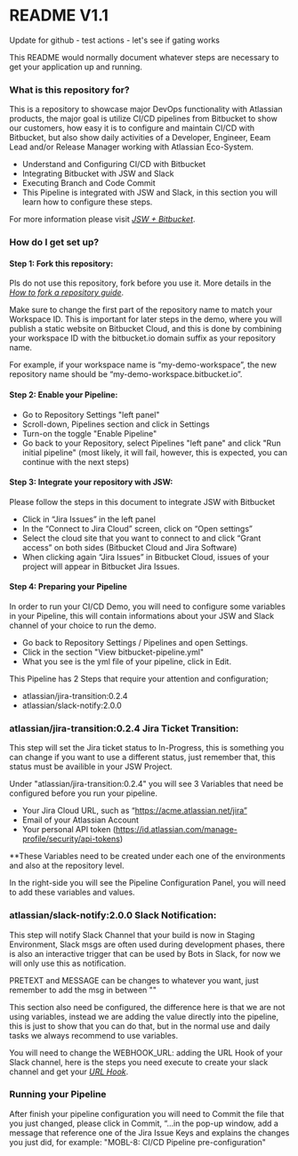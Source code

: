 # README V1.1 #

Update for github - test actions - let's see if gating works

This README would normally document whatever steps are necessary to get your application up and running.

### What is this repository for? ###
This is a repository to showcase major DevOps functionality with Atlassian products, the major goal is utilize CI/CD pipelines from Bitbucket to show our customers,
how easy it is to configure and maintain CI/CD with Bitbucket, but also show daily activities of a Developer, Engineer, Eeam Lead and/or Release Manager working 
with Atlassian Eco-System.

* Understand and Configuring CI/CD with Bitbucket
* Integrating Bitbucket with JSW and Slack 
* Executing Branch and Code Commit
* This Pipeline is integrated with JSW and Slack, in this section you will learn how to configure these steps.

For more information please visit [_JSW + Bitbucket_](https://www.atlassian.com/software/jira/bitbucket-integration).

### How do I get set up? ###

#### Step 1: Fork this repository:

Pls do not use this repository, fork before you use it.
More details in the [_How to fork a repository guide_](https://confluence.atlassian.com/bitbucket/forking-a-repository-221449527.html).

Make sure to change the first part of the repository name to match your Workspace ID. This is important for later steps in the demo, where you will publish a static website on Bitbucket Cloud, and this is done by combining your workspace ID with the bitbucket.io domain suffix as your repository name.

For example, if your workspace name is “my-demo-workspace”, the new repository name should be “my-demo-workspace.bitbucket.io”. 

#### Step 2: Enable your Pipeline:

* Go to Repository Settings "left panel"
* Scroll-down, Pipelines section and click in Settings
* Turn-on the toggle "Enable Pipeline"
* Go back to your Repository, select Pipelines "left pane" and click "Run initial pipeline" (most likely, it will fail, however, this is expected, you can continue with the next steps)

#### Step 3: Integrate your repository with JSW:

Please follow the steps in this document to integrate JSW with Bitbucket

* Click in “Jira Issues” in the left panel
* In the “Connect to Jira Cloud” screen, click on “Open settings”
* Select the cloud site that you want to connect to and click “Grant access” on both sides (Bitbucket Cloud and Jira Software)
* When clicking again “Jira Issues” in Bitbucket Cloud, issues of your project will appear in Bitbucket Jira Issues.

#### Step 4: Preparing your Pipeline

In order to run your CI/CD Demo, you will need to configure some variables in your Pipeline, this will contain informations about your JSW and Slack channel of your choice to run the demo.

* Go back to Repository Settings / Pipelines and open Settings.
* Click in the section "View bitbucket-pipeline.yml"
* What you see is the yml file of your pipeline, click in Edit. 

This Pipeline has 2 Steps that require your attention and configuration;

 * atlassian/jira-transition:0.2.4
 * atlassian/slack-notify:2.0.0

### atlassian/jira-transition:0.2.4 Jira Ticket Transition:

 This step will set the Jira ticket status to In-Progress, this is something you can change if you want to use a different status, just remember that, this status must be availible in your JSW Project.

 Under "atlassian/jira-transition:0.2.4" you will see 3 Variables that need be configured before you run your pipeline.

* Your Jira Cloud URL, such as “https://acme.atlassian.net/jira”
* Email of your Atlassian Account
* Your personal API token (https://id.atlassian.com/manage-profile/security/api-tokens)

 **These Variables need to be created under each one of the environments and also at the repository level.

 In the right-side you will see the Pipeline Configuration Panel, you will need to add these variables and values.

### atlassian/slack-notify:2.0.0 Slack Notification:

 This step will notify Slack Channel that your build is now in Staging Environment, Slack msgs are often used during development phases, there is also an interactive trigger that can be used by Bots in Slack, for now we will only use this as notification.

 PRETEXT and MESSAGE can be changes to whatever you want, just remember to add the msg in between ""

 This section also need be configured, the difference here is that we are not using variables, instead we are adding the value directly into the pipeline, this is just to show that you can do that, but in the normal use and daily tasks we always recommend to use variables.

 You will need to change the WEBHOOK_URL: adding the URL Hook of your Slack channel, here is the steps you need execute to create your slack channel and get your [_URL Hook_](https://api.slack.com/messaging/webhooks). 


### Running your Pipeline ###

 After finish your pipeline configuration you will need to Commit the file that you just changed, please click in Commit, “…in the pop-up window, add a message that reference one of the Jira Issue Keys and explains the changes you just did, for example: "MOBL-8: CI/CD Pipeline pre-configuration"

